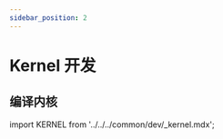 ```yaml
---
sidebar_position: 2
---
```


# Kernel 开发

## 编译内核

import KERNEL from '../../../common/dev/\_kernel.mdx';

<KERNEL model="Radxa ZERO 2 PRO" soc="stable"/>
